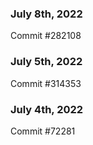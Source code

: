 ### July 8th, 2022

Commit #282108

### July 5th, 2022

Commit #314353


### July 4th, 2022

Commit #72281
